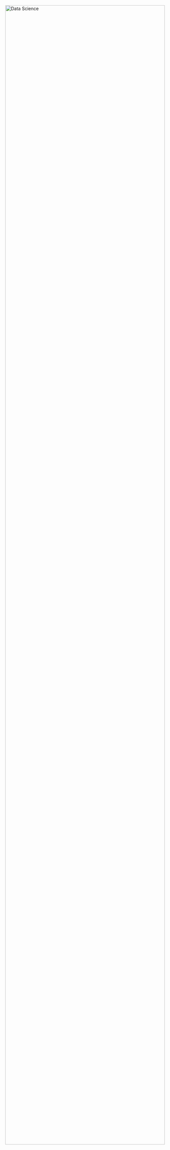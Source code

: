 <div style="display: flex; justify-content: center; align-items: center; height: 100vh;">
  <img src="https://assets-global.website-files.com/606907b169dcd481e8fd42c4/628fcc28ae967c5ccc32de0c_data-science.jpg" 
       alt="Data Science" 
       style="width: 100%; height: auto; max-height: 90vh; object-fit: cover;" />
</div>

<h2 align="left">Hi 👋! My name is Paulo Eduardo, I am a Data Scientist, graduated from the British School of Creative Arts and Technologies (EBAC), and a Business Administration student at Esbam University Center.</h2>
</p>

<!-- Dropdown -->
<details>
  <summary>👨‍💻 More about me</summary>
  
 - 🌱 I am pursuing Business Administration at Esbam and, concurrently, I am enrolled in the professional Data Science course at Ebac.
  
 - 🔭 I am seeking my first job opportunity in the field of Data Science and Data Analysis.
  </p>
  
 - 💬I am 20 years old and currently reside in Brazil. I have basic proficiency in Spanish and experience in Python, Data Analysis, Data Visualization, and Machine Learning. Additionally, I am a musician, which has endowed me with valuable skills such as keen pattern recognition, meticulous analysis, and a creative approach—aptitudes seamlessly intertwined with the realm of data science.
 - ⚡ In my leisure time, I enjoy playing football, indulging in video games, and playing the piano! 🎹 I am convinced that our individual interests not only enhance our understanding of the world but also play a fundamental role in tackling challenges.
</details>

<div align="center">
  <img src="https://github-readme-stats.vercel.app/api?username=Bruxteclas&theme=blue-green" alt="GitHub Stats" />
</div>

<!-- Portfolio -->
## Portfolio:

### 🤖 LLMs Engineering Projects
- [Resumo de Documentos Jurídicos com OpenAI](https://github.com/Bruxteclas/Resumo-de-Documentos-Juridicos-com-OpenAI) - Projeto de resumo de documentos jurídicos utilizando modelos LLMs da OpenAI.
- [Projeto Gradio Chatbot](https://github.com/Bruxteclas/Gradio-ChatbotGradio) - Um chatbot interativo desenvolvido com Gradio
- [Monitor de Concorrentes com LLMs e Gradio](https://github.com/Bruxteclas/Monitor-de-Concorrentes-com-LLMs-e-Gradio) - Monitoramento de sites de concorrentes usando Gradio e LLM
- [Assistente de IA para Companhia Area](https://github.com/Bruxteclas/Assistente-de-IA-para-Companhia-A-rea) - Assistente Virtual de Viagens

### 🌟 Machine Learning Projects
- [Income Prediction Project](https://github.com/Bruxteclas/Projeto-previsao-de-renda) - Previsão de renda com variáveis qualitativas.
- [Decision Tree Classification](https://github.com/Bruxteclas/arvore-de-classificacao) -  Classificação de Atividades Humanas com Árvore de Decisão.
- [Income Prediction with Qualitative Variables](https://github.com/Bruxteclas/Prevendo-Renda-com-Variaveis-Qualitativas) - Projeto de previsão de renda com variáveis categóricas.
- [Previsão de doenças Cardíacas](https://github.com/Bruxteclas/previsao-de-doencas-cardiacas) - Previsão de doenças cardíacas com machine learning.
- [CreditRisckPrediction](https://github.com/Bruxteclas/CreditRiskPrediction) Modelo de Risco de Crédito com Machine Learning.
- [Classificação de Crédito](https://github.com/Bruxteclas/Classificacao-de-credito) - Modelo de classificação para crédito.
- [Análise de Personalidade com Machine learning](https://github.com/Bruxteclas/Analise-de-Personalidade-com-Machine-Learning) - Estudo de personalidades usando machine learning.
- [Análise de Dados de E-commerce Brasileiro](https://github.com/Bruxteclas/Analise-do-Conjunto-de-Dados-de-E-commerce) - Análise de Dados de E-commerce Brasileiro com ML
- [Previsão de Doenças com AutoGluon](https://github.com/Bruxteclas/diagnostico-inteligente) - Diagnóstico Inteligente de Doenças com Machine Learning e Streamlit
- [Detecção de Fraude](https://github.com/Bruxteclas/Deteccao-de-Fraude) - Sistema de Detecção de Fraudes com Machine Learning

### 📊 Data Analysis Projects
- [Análise de Padrões de Inadimplência em dados de crédito](https://github.com/Bruxteclas/Analisando-Padroes-de-Inadimplencia-em-Dados-de-Credito) - Análise de padrões de inadimplência.
- [Análise de Dados de Nascimento 2019](https://github.com/Bruxteclas/Analise-de-Dados-de-Nascimentos-em-2019) - Análise de dados demográficos de nascimentos.
- [Análise Financeira e Visualização de Dados](https://github.com/Bruxteclas/Gr-ficos-interativos) - Análise financeira com gráficos interativos.
- [Projeto-Netflix](https://github.com/Bruxteclas/Projeto-Netflix) - Análise de dados de filmes e séries da Netflix.
- [Análise de Teste A/B](https://github.com/Bruxteclas/Analise-de-Teste-A-B) - Análise de Teste A/B: Impacto de Alterações de Design no Comportamento dos Usuários
- [Desafio House Rocket Company](https://github.com/Bruxteclas/Desafio-House-Rocket-Company) - House Rocket - Análise Imobiliária com Dados
- [CRM Analysis](https://github.com/Bruxteclas/CRM-Analysis) - Análise de Vendas e Performance Comercial com SQL no Databricks: `Foco em CRM`

### 📈 Regression Projects
- [Regression Analysis](https://github.com/Bruxteclas/Analise-de-regressao) - Análise de regressão linear.
- [Visualization of a Decision Tree for Regression](https://github.com/Bruxteclas/Visualiza-ao-de-uma-Arvore-de-Decisao-para-Regressao) - Visualização de uma árvore de decisão para regressão.
- [Criação de uma Regressão Linear simples com dados de gorjetas](https://github.com/Bruxteclas/Regressao-Linear-Simples-Gorjetas) - Regressão linear simples com dados de gorjetas.
- [Análise Educacional Saeb](https://github.com/Bruxteclas/Projeto-de-Analise-Educacional/tree/main) - Análise de desempenho educacional usando Regressão Linear

### 💻 Data Engineering & SQL Projects
- [Analise-Credito-SQL-AWS](https://github.com/Bruxteclas/Analise-Credito-SQL-AWS) - Análise de crédito com SQL e AWS.
- [Análise de Dados com PostgreSQL](https://github.com/Bruxteclas/Analise-de-dados-com-PostgreSQL) - Análise de dados usando PostgreSQL.
- [Análise da taxa de Mortalidade Global](https://github.com/Bruxteclas/Analise-da-Taxa-de-Mortalidade-Global-Usando-AWS-e-SQL) Análise da Taxa de Mortalidade global usando AWS e SQL

### 🎨 Visualization & BI Projects
- [Recomendação e NPS](https://github.com/Bruxteclas/Recomendacao-e-NPS-BI) - Análise de Satisfação e Recomendação de Clientes no Power BI
- [Visualização BI Varejo](https://github.com/Bruxteclas/Visualizacao-Varejo-BI) - Análise de Vendas do Grupo Varejista no Power BI
- [Pesquisa de Mercado BI](https://github.com/Bruxteclas/Pesquisa-de-Mercado) - Análise de Pesquisa de Mercado de Refrigerantes no Power BI
- [Análise de Vacinação BI](https://github.com/Bruxteclas/Analise-de-Vacinacao-do-Estado-de-PE) - Análise de Vacinação do Estado de Pernambuco
- [Projeto de Prática com Power BI](https://github.com/Bruxteclas/Dashboard-de-Analise-de-Trancamentos-de-Cursos) - Dashboard de Análise de Trancamentos de Cursos
- [Projeto realizado no SQL e EXCEL](https://github.com/Bruxteclas/Analise-de-Vendas-usando-SQL-e-Excel) - Análise de Vendas usando SQL e EXCEL
- [Dashboard Comercial](https://github.com/Bruxteclas/Dashboard-Comercial) - Dashboard Comercial desenvolvido no Power BI

### 🧠 Other Projects
- [Programação Orientada com dados da ação da Coca-Cola](https://github.com/Bruxteclas/Programacao-orientada-a-objeto-Acoes-da-coca-cola-) - Análise orientada a objetos com dados de ações.
- [RFV-e-Streamlit](https://github.com/Bruxteclas/RFV-e-Streamlit) - Projeto com Streamlit para RFV.
- [telemarketing](https://github.com/Bruxteclas/telemarketing) - Análise de campanhas de telemarketing.
- [Probabilidade com dados de peso de pacotes de ração](https://github.com/Bruxteclas/Probabilidade-) - Análise de probabilidades com dados de peso de pacotes de ração.

### 🔥Skills 
<!-- Skills: Programming Languages -->
Programming Languages:
<div align="left">
  <img src="https://cdn.jsdelivr.net/gh/devicons/devicon/icons/python/python-original.svg" height="30" alt="Python logo" />
</div>

<!-- PostgreSQL Badge -->
<img src="https://img.shields.io/badge/PostgreSQL-316192?style=for-the-badge&logo=postgresql&logoColor=white" height="30" alt="PostgreSQL badge" />


### 💻Tools and Frameworks

<div align="left">
  <img src="https://cdn.jsdelivr.net/gh/devicons/devicon/icons/jupyter/jupyter-original.svg" height="40" alt="jupyter logo"  />
  <img width="12" />
  <img src="https://cdn.jsdelivr.net/gh/devicons/devicon/icons/visualstudio/visualstudio-plain.svg" height="40" alt="visualstudio logo"  />
</a>
  <img src="https://img.shields.io/badge/GIT-E44C30?style=for-the-badge&logo=git&logoColor=white" height="35" alt="Git logo" />
  <img src="https://img.shields.io/badge/Amazon_AWS-232F3E?style=for-the-badge&logo=amazon-aws&logoColor=white" height="35" alt="Amazon AWS logo" />
  <img src="https://github.com/user-attachments/assets/26007508-a546-474d-9800-fd54d33ab9e8" height="40" alt="Power BI logo" />
  <img src="https://github.com/user-attachments/assets/11bf2753-234d-46e0-b818-0dc178c09a62" height="40" alt="Excel" />
  <img src="https://github.com/user-attachments/assets/c2260bca-32de-4874-aef4-57693560b262" height="55" alt="Spark" />
  
</div>



###

<div align="left">
  <a href="https://www.instagram.com/pauloteclas_?igshid=YzVkODRmOTdmMw==" target="_blank">
    <img src="https://img.shields.io/static/v1?message=Instagram&logo=instagram&label=&color=E4405F&logoColor=white&labelColor=&style=for-the-badge" height="35" alt="instagram logo"  />
  </a>
  <a href="@pauloteclas224@gmail.com" target="_blank">
    <img src="https://img.shields.io/static/v1?message=Gmail&logo=gmail&label=&color=D14836&logoColor=white&labelColor=&style=for-the-badge" height="35" alt="gmail logo"  />
  </a>
  <a href="https://www.linkedin.com/in/pauloteclas/" target="_blank">
    <img src="https://img.shields.io/static/v1?message=LinkedIn&logo=linkedin&label=&color=0077B5&logoColor=white&labelColor=&style=for-the-badge" height="35" alt="linkedin logo"  />
  </a>


###

<img align="right" height="150" src="https://media.giphy.com/media/RhMmGFlRGT1UtgGTaD/giphy.gif"  />


###

<div align="center">
  <img height="200" src="https://media.istockphoto.com/id/1325034866/pt/vetorial/data-analysis-vector-illustration-with-young-woman-sitting-in-front-of-big-computer.jpg?s=612x612&w=0&k=20&c=i7ZlYQA7TbuDvv3lr-IVtSKxNCFJng9hzSmVR4mp3UM="  />
</div>




###


